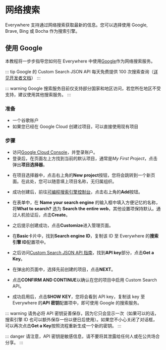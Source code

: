 <script lang="ts" setup>
  import HorizontalCenterImg from "/.vitepress/components/Common/HorizontalCenterImg.vue";
</script>

# 网络搜索

Everywhere 支持通过网络搜索获取最新的信息。您可以选择使用 Google, Brave, Bing 或 Bocha 作为搜索引擎。

## 使用 Google

本教程将一步步指导您如何在 Everywhere 中使用[Google](https://cloud.google.com/gemini)作为网络搜索服务。

::: tip
Google 的 Custom Search JSON API 每天免费提供 100 次搜索查询（[详见开发者文档](https://developers.google.com/custom-search/v1/overview)）
:::

::: warning
Google 搜索服务目前仅支持部分国家和地区访问，若您所在地区不受支持，建议使用其他搜索服务。
:::

### 准备

- 一个谷歌账户
- 如果您已经在 Google Cloud 创建过项目，可以直接使用现有项目

### 步骤

- 访问[Google Cloud Console](https://console.cloud.google.com/)，并登录账户。
- 登录后，在页面左上方找到当前的默认项目，通常是*My First Project*，点击弹出**项目选择器**。

<HorizontalCenterImg
    src="/plugins/web-search/project-manager.webp"
    alt="项目选择器"
    width="600px"
  />

- 在项目选择器中，点击右上角的**New project**按钮，您将会跳转到一个新页面。在此处，您可以随意填上项目名称，无归属组织。

<HorizontalCenterImg
    src="/plugins/web-search/create-project.webp"
    alt="创建项目"
    width="500px"
  />

- 成功创建后，前往[可编程搜索引擎控制台](https://programmablesearchengine.google.com/controlpanel/all)，点击右上角的**Add**按钮。

<HorizontalCenterImg
    src="/plugins/web-search/create-new-search-engine.webp"
    alt="创建搜索引擎"
    width="500px"
  />

- 在表单中，在 **Name your search engine** 的输入框中填入方便记忆的名称，将**What to search?** 选为 **Search the entire web**，其他设置项保持默认。通过人机验证后，点击**Create**。

<HorizontalCenterImg
    src="/plugins/web-search/new-search-engine-form.webp"
    alt="配置搜索引擎"
    width="500px"
  />

- 之后提示创建成功，点击**Customize**进入管理页面。

<HorizontalCenterImg
    src="/plugins/web-search/create-new-search-engine-success.webp"
    alt="创建成功"
    width="500px"
  />

- 在**Basic**卡片中，找到**Search engine ID**，复制该 ID 至 Everywhere 的**搜索引擎 ID**配置项中。

<HorizontalCenterImg
    src="/plugins/web-search/get-search-engine-id.webp"
    alt="搜索引擎 ID"
    width="500px"
  />

- 之后访问[Custom Search JSON API 指南](https://developers.google.com/custom-search/v1/overview)，找到**API key**部分，点击**Get a Key**。

<HorizontalCenterImg
    src="/plugins/web-search/get-api-key.webp"
    alt="API key"
    width="500px"
  />

- 在弹出的页面中，选择先前创建的项目，点击**NEXT**。

<HorizontalCenterImg
    src="/plugins/web-search/get-api-key-enable.webp"
    alt="选择项目"
    width="500px"
  />

- 点击**CONFIRM AND CONTINUE**以确认在您的项目中启用 Custom Search API。

<HorizontalCenterImg
    src="/plugins/web-search/get-api-key-confirm.webp"
    alt="确认启用"
    width="500px"
  />

- 成功启用后，点击**SHOW KEY**，您将会看到 API key，复制该 key 至 Everywhere 的**API 密钥**配置项中，即可使用 Google 的搜索服务。

::: warning
请务必将 API 密钥妥善保存，因为它只会显示一次（如果可以的话，搜索引擎 ID 也可以额外保存一份以便日后使用）。如果您不小心关闭了对话框，可以再次点击**Get a Key**按照流程重新生成一个新的密钥。
:::

::: danger
请注意，API 密钥是敏感信息，请不要将其泄露给任何人或在公共场合分享。
:::